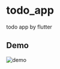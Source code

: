 # todo_app

todo app by flutter

## Demo

![demo](https://raw.githubusercontent.com/wiki/ggg-mzkr/flutter_todo_app/images/demo.gif)
